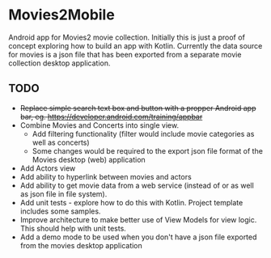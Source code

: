 # Movies2Mobile
Android app for Movies2 movie collection.  Initially this is just a proof of concept exploring how to build an app with Kotlin.  Currently the data source for movies is a json file that has been exported from a separate movie collection desktop application.

## TODO
- ~~Replace simple search text box and button with a propper Android app bar, eg. https://developer.android.com/training/appbar~~
- Combine Movies and Concerts into single view.
  - Add filtering functionality (filter would include movie categories as well as concerts)
  - Some changes would be required to the export json file format of the Movies desktop (web) application
- Add Actors view
- Add ability to hyperlink between movies and actors
- Add ability to get movie data from a web service (instead of or as well as json file in file system).  
- Add unit tests - explore how to do this with Kotlin. Project template includes some samples.
- Improve architecture to make better use of View Models for view logic.  This should help with unit tests.
- Add a demo mode to be used when you don't have a json file exported from the movies desktop application
 
